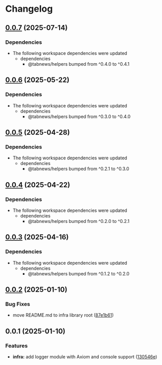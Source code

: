 # Changelog

## [0.0.7](https://github.com/aprendendofelipe/tabnews/compare/infra-v0.0.6...infra-v0.0.7) (2025-07-14)


### Dependencies

* The following workspace dependencies were updated
  * dependencies
    * @tabnews/helpers bumped from ^0.4.0 to ^0.4.1

## [0.0.6](https://github.com/aprendendofelipe/tabnews/compare/infra-v0.0.5...infra-v0.0.6) (2025-05-22)


### Dependencies

* The following workspace dependencies were updated
  * dependencies
    * @tabnews/helpers bumped from ^0.3.0 to ^0.4.0

## [0.0.5](https://github.com/aprendendofelipe/tabnews/compare/infra-v0.0.4...infra-v0.0.5) (2025-04-28)


### Dependencies

* The following workspace dependencies were updated
  * dependencies
    * @tabnews/helpers bumped from ^0.2.1 to ^0.3.0

## [0.0.4](https://github.com/aprendendofelipe/tabnews/compare/infra-v0.0.3...infra-v0.0.4) (2025-04-22)


### Dependencies

* The following workspace dependencies were updated
  * dependencies
    * @tabnews/helpers bumped from ^0.2.0 to ^0.2.1

## [0.0.3](https://github.com/aprendendofelipe/tabnews/compare/infra-v0.0.2...infra-v0.0.3) (2025-04-16)


### Dependencies

* The following workspace dependencies were updated
  * dependencies
    * @tabnews/helpers bumped from ^0.1.2 to ^0.2.0

## [0.0.2](https://github.com/aprendendofelipe/tabnews/compare/infra-v0.0.1...infra-v0.0.2) (2025-01-10)


### Bug Fixes

* move README.md to infra library root ([87e1b61](https://github.com/aprendendofelipe/tabnews/commit/87e1b61e95a6d1eb21ba372c87c2f2e9de65c6f9))

## 0.0.1 (2025-01-10)


### Features

* **infra:** add logger module with Axiom and console support ([130546e](https://github.com/aprendendofelipe/tabnews/commit/130546ea32b35ae71febcceaaa334bca74cf7527))

